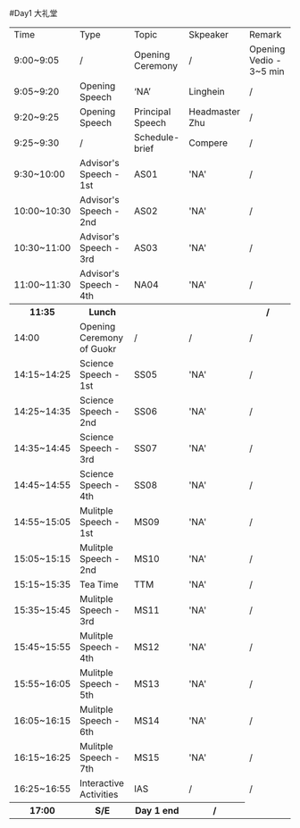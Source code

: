 #Day1
大礼堂

<table>
	<tr>
		<td>Time</td>
		<td>Type</td>
		<td>Topic</td>
		<td>Skpeaker</td>
		<td>Remark</td>
	</tr>
	<tr>
		<td>9:00~9:05</td>
		<td> / </td>
		<td>Opening Ceremony</td>
		<td> / </td>
		<td>Opening Vedio - 3~5 min</td>
	</tr>
	<tr>
		<td>9:05~9:20</td>
		<td>Opening Speech</td>
		<td>‘NA’</td>
		<td>Linghein</td>
		<td> / </td>
	</tr>
	<tr>
		<td>9:20~9:25</td>
		<td>Opening Speech</td>
		<td>Principal Speech</td>
		<td>Headmaster Zhu</td>
		<td> / </td>
	</tr>
	<tr>
		<td>9:25~9:30</td>
		<td> / </td>
		<td>Schedule-brief</td>
		<td>Compere</td>
		<td> / </td>
	</tr>
	<tr>
		<td>9:30~10:00</td>
		<td>Advisor's Speech - 1st</td>
		<td>AS01</td>
		<td>'NA'</td>
		<td> / </td>
	</tr>
	<tr>
		<td>10:00~10:30</td>
		<td>Advisor's Speech - 2nd</td>
		<td>AS02</td>
		<td>'NA'</td>
		<td> / </td>
	</tr>
	<tr>
		<td>10:30~11:00</td>
		<td>Advisor's Speech - 3rd</td>
		<td>AS03</td>
		<td>'NA'</td>
		<td> / </td>
	</tr>
	<tr>
		<td>11:00~11:30</td>
		<td>Advisor's Speech - 4th</td>
		<td>NA04</td>
		<td>'NA'</td>
		<td> / </td>
	</tr>
	<tr>
		<th>11:35</th>
		<th>Lunch</th>
		<th colspan="2"></th>
		<th> / </th>
	</tr>
	<tr>
		<td>14:00</td>
		<td>Opening Ceremony of Guokr</th>
		<td> / </td>
		<td> / </td>
		<td> / </td>
	</tr>
	<tr>
		<td>14:15~14:25</td>
		<td>Science Speech - 1st</td>
		<td>SS05</td>
		<td>'NA'</td>
		<td> / </td>
	</tr>
	<tr>
		<td>14:25~14:35</td>
		<td>Science Speech - 2nd</td>
		<td>SS06</td>
		<td>'NA'</td>
		<td> / </td>
	</tr>
	<tr>
		<td>14:35~14:45</td>
		<td>Science Speech - 3rd</td>
		<td>SS07</td>
		<td>'NA'</td>
		<td> / </td>
	</tr>
	<tr>
		<td>14:45~14:55</td>
		<td>Science Speech - 4th</td>
		<td>SS08</td>
		<td>'NA'</td>
		<td> / </td>
	</tr>
	<tr>
		<td>14:55~15:05</td>
		<td>Mulitple Speech - 1st</td>
		<td>MS09</td>
		<td>'NA'</td>
		<td> / </td>
	</tr>
	<tr>
		<td>15:05~15:15</td>
		<td>Mulitple Speech - 2nd</td>
		<td>MS10</td>
		<td>'NA'</td>
		<td> / </td>
	</tr>
	<tr>
		<td>15:15~15:35</td>
		<td>Tea Time</td>
		<td>TTM</td>
		<td>'NA'</td>
		<td> / </td>
	</tr>
	<tr>
		<td>15:35~15:45</td>
		<td>Mulitple Speech - 3rd</td>
		<td>MS11</td>
		<td>'NA'</td>
		<td> / </td>
	</tr>
	<tr>
		<td>15:45~15:55</td>
		<td>Mulitple Speech - 4th</td>
		<td>MS12</td>
		<td>'NA'</td>
		<td> / </td>
	</tr>
	<tr>
		<td>15:55~16:05</td>
		<td>Mulitple Speech - 5th</td>
		<td>MS13</td>
		<td>'NA'</td>
		<td> / </td>
	</tr>
	<tr>
		<td>16:05~16:15</td>
		<td>Mulitple Speech - 6th</td>
		<td>MS14</td>
		<td>'NA'</td>
		<td> / </td>
	</tr>
	<tr>
		<td>16:15~16:25</td>
		<td>Mulitple Speech - 7th</td>
		<td>MS15</td>
		<td>'NA'</td>
		<td> / </td>
	</tr>
	<tr>
		<td>16:25~16:55</td>
		<td>Interactive Activities</td>
		<td>IAS</td>
		<td> / </td>
		<td> / </td>
	</tr>
	<tr>
		<th>17:00</th>
		<th>S/E</th>
		<th>Day 1 end</th>
		<th clospan="2"> / </th>
	</tr>
		
</table>

